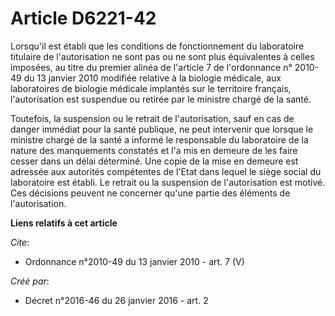 # Article D6221-42

Lorsqu'il est établi que les conditions de fonctionnement du laboratoire titulaire de l'autorisation ne sont pas ou ne sont
plus équivalentes à celles imposées, au titre du premier alinéa de l'article 7 de l'ordonnance n° 2010-49 du 13 janvier 2010
modifiée relative à la biologie médicale, aux laboratoires de biologie médicale implantés sur le territoire français,
l'autorisation est suspendue ou retirée par le ministre chargé de la santé. 

Toutefois, la suspension ou le retrait de l'autorisation, sauf en cas de danger immédiat pour la santé publique, ne peut
intervenir que lorsque le ministre chargé de la santé a informé le responsable du laboratoire de la nature des manquements
constatés et l'a mis en demeure de les faire cesser dans un délai déterminé. Une copie de la mise en demeure est adressée aux
autorités compétentes de l'Etat dans lequel le siège social du laboratoire est établi. Le retrait ou la suspension de
l'autorisation est motivé. Ces décisions peuvent ne concerner qu'une partie des éléments de l'autorisation.

**Liens relatifs à cet article**

_Cite_:

  - Ordonnance n°2010-49 du 13 janvier 2010 - art. 7 (V)

_Créé par_:

  - Décret n°2016-46 du 26 janvier 2016 - art. 2
